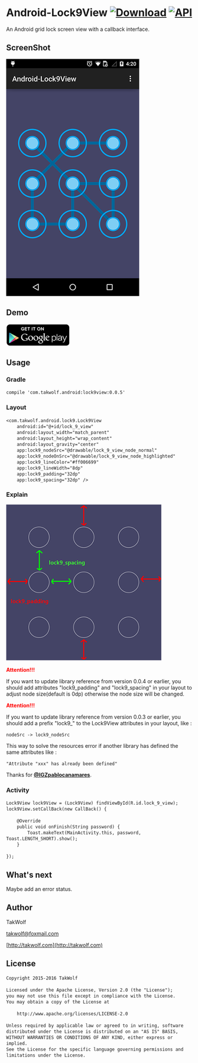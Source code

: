 # Android-Lock9View [![Download](https://api.bintray.com/packages/takwolf/maven/Android-Lock9View/images/download.svg)](https://bintray.com/takwolf/maven/Android-Lock9View/_latestVersion) [![API](https://img.shields.io/badge/API-5%2B-brightgreen.svg?style=flat)](https://android-arsenal.com/api?level=5) #

An Android grid lock screen view with a callback interface.

## ScreenShot ##

![Screenshot](screenshot/screenshot.png)

## Demo ##

[![Google Play Store](screenshot/git_it_on_google_play.png)](https://play.google.com/store/apps/details?id=com.takwolf.android.lock9)

## Usage ##

### Gradle ###

    compile 'com.takwolf.android:lock9view:0.0.5'

### Layout ###

    <com.takwolf.android.lock9.Lock9View
        android:id="@+id/lock_9_view"
        android:layout_width="match_parent"
        android:layout_height="wrap_content"
        android:layout_gravity="center"
        app:lock9_nodeSrc="@drawable/lock_9_view_node_normal"
        app:lock9_nodeOnSrc="@drawable/lock_9_view_node_highlighted"
        app:lock9_lineColor="#ff006699"
        app:lock9_lineWidth="8dp"
        app:lock9_padding="32dp"
        app:lock9_spacing="32dp" />

### Explain ###

![Explain](screenshot/explain.png)

<b style="color:red">Attention!!!</b>

If you want to update library reference from version 0.0.4 or earlier,
you should add attributes "lock9_padding" and "lock9_spacing" in your layout to adjust node size(default is 0dp)
otherwise the node size will be changed.

<b style="color:red">Attention!!!</b>

If you want to update library reference from version 0.0.3 or earlier,
you should add a prefix "lock9_" to the Lock9View attributes in your layout, like :

    nodeSrc -> lock9_nodeSrc

This way to solve the resources error if another library has defined the same attributes like :

    "Attribute "xxx" has already been defined"

Thanks for <b>[@IGZpablocanamares](https://github.com/IGZpablocanamares)</b>.

### Activity ###

    Lock9View lock9View = (Lock9View) findViewById(R.id.lock_9_view);
    lock9View.setCallBack(new CallBack() {

        @Override
        public void onFinish(String password) {
            Toast.makeText(MainActivity.this, password, Toast.LENGTH_SHORT).show();
        }

    });

## What's next ##

Maybe add an error status.

## Author ##

TakWolf

[takwolf@foxmail.com](mailto:takwolf@foxmail.com)

[http://takwolf.com](http://takwolf.com)

## License ##

    Copyright 2015-2016 TakWolf
    
    Licensed under the Apache License, Version 2.0 (the "License");
    you may not use this file except in compliance with the License.
    You may obtain a copy of the License at

        http://www.apache.org/licenses/LICENSE-2.0

    Unless required by applicable law or agreed to in writing, software
    distributed under the License is distributed on an "AS IS" BASIS,
    WITHOUT WARRANTIES OR CONDITIONS OF ANY KIND, either express or implied.
    See the License for the specific language governing permissions and
    limitations under the License.